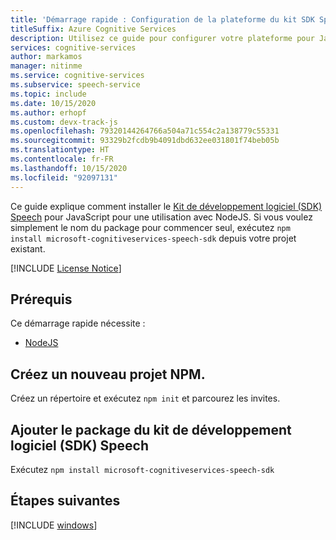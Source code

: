 ```yaml
---
title: 'Démarrage rapide : Configuration de la plateforme du kit SDK Speech pour JavaScript (NodeJS) – Service Speech'
titleSuffix: Azure Cognitive Services
description: Utilisez ce guide pour configurer votre plateforme pour JavaScript (NodeJS) avec le kit SDK du service Speech.
services: cognitive-services
author: markamos
manager: nitinme
ms.service: cognitive-services
ms.subservice: speech-service
ms.topic: include
ms.date: 10/15/2020
ms.author: erhopf
ms.custom: devx-track-js
ms.openlocfilehash: 79320144264766a504a71c554c2a138779c55331
ms.sourcegitcommit: 93329b2fcdb9b4091dbd632ee031801f74beb05b
ms.translationtype: HT
ms.contentlocale: fr-FR
ms.lasthandoff: 10/15/2020
ms.locfileid: "92097131"
---
```

Ce guide explique comment installer le [Kit de développement logiciel (SDK) Speech](~/articles/cognitive-services/speech-service/speech-sdk.md) pour JavaScript pour une utilisation avec NodeJS. Si vous voulez simplement le nom du package pour commencer seul, exécutez `npm install microsoft-cognitiveservices-speech-sdk` depuis votre projet existant.

[!INCLUDE [License Notice](~/includes/cognitive-services-speech-service-license-notice.md)]

## <a name="prerequisites"></a>Prérequis

Ce démarrage rapide nécessite :

* [NodeJS](https://nodejs.org/)

## <a name="create-a-new-npm-project"></a>Créez un nouveau projet NPM.

Créez un répertoire et exécutez `npm init` et parcourez les invites.

## <a name="add-the-speech-sdk-package"></a>Ajouter le package du kit de développement logiciel (SDK) Speech

Exécutez `npm install microsoft-cognitiveservices-speech-sdk`

## <a name="next-steps"></a>Étapes suivantes

[!INCLUDE [windows](../quickstart-list.md)]